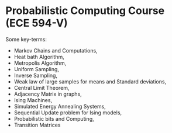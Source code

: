 # Probabilistic Computing Course (ECE 594-V)

Some key-terms:

- Markov Chains and Computations,
- Heat bath Algorithm,
- Metropolis Algorithm,
- Uniform Sampling,
- Inverse Sampling,
- Weak law of large samples for means and Standard deviations,
- Central Limit Theorem,
- Adjacency Matrix in graphs,
- Ising Machines,
- Simulated Energy Annealing Systems,
- Sequential Update problem for Ising models,
- Probabilistic bits and Computing,
- Transition Matrices
